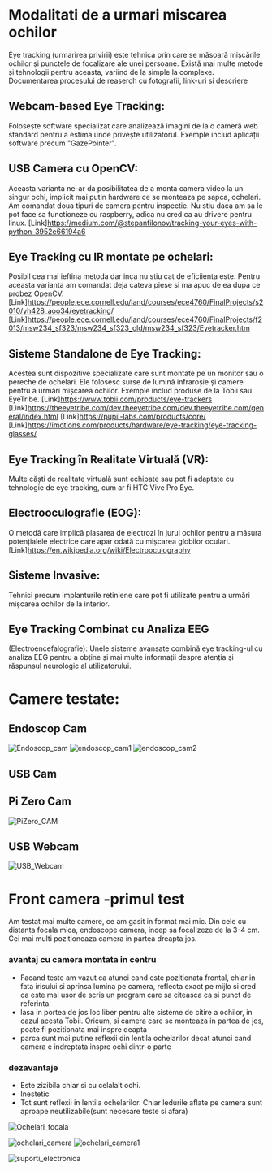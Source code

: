 # Modalitati de a urmari miscarea ochilor

Eye tracking (urmarirea privirii) este tehnica prin care se măsoară mișcările ochilor și punctele de focalizare ale unei persoane. Există mai multe metode și tehnologii pentru aceasta, variind de la simple la complexe.
Documentarea procesului de reaserch cu fotografii, link-uri si descriere

## Webcam-based Eye Tracking:

 Folosește software specializat care analizează imagini de la o cameră web standard pentru a estima unde privește utilizatorul. Exemple includ aplicații software precum "GazePointer".

## USB Camera cu OpenCV:
 Aceasta varianta ne-ar da posibilitatea de a monta camera video la un singur ochi, implicit mai putin hardware ce se monteaza pe sapca, ochelari.
 Am comandat doua tipuri de camera pentru inspectie. Nu stiu daca am sa le pot face sa functioneze cu raspberry, adica nu cred ca au drivere pentru linux.
 [Link]https://medium.com/@stepanfilonov/tracking-your-eyes-with-python-3952e66194a6

## Eye Tracking cu IR montate pe ochelari:
Posibil cea mai ieftina metoda dar inca nu stiu cat de eficiienta este.
Pentru aceasta varianta am comandat deja cateva piese si ma apuc de ea dupa ce probez OpenCV.
[Link]https://people.ece.cornell.edu/land/courses/ece4760/FinalProjects/s2010/yh428_aoo34/eyetracking/
[Link]https://people.ece.cornell.edu/land/courses/ece4760/FinalProjects/f2013/msw234_sf323/msw234_sf323_old/msw234_sf323/Eyetracker.htm

## Sisteme Standalone de Eye Tracking:
 Acestea sunt dispozitive specializate care sunt montate pe un monitor sau o pereche de ochelari. Ele folosesc surse de lumină infraroșie și camere pentru a urmări mișcarea ochilor. Exemple includ produse de la Tobii sau EyeTribe.
 [Link]https://www.tobii.com/products/eye-trackers
 [Link]https://theeyetribe.com/dev.theeyetribe.com/dev.theeyetribe.com/general/index.html
 [Link]https://pupil-labs.com/products/core/
 [Link]https://imotions.com/products/hardware/eye-tracking/eye-tracking-glasses/

## Eye Tracking în Realitate Virtuală (VR):
 Multe căști de realitate virtuală sunt echipate sau pot fi adaptate cu tehnologie de eye tracking, cum ar fi HTC Vive Pro Eye.

## Electrooculografie (EOG):
 O metodă care implică plasarea de electrozi în jurul ochilor pentru a măsura potențialele electrice care apar odată cu mișcarea globilor oculari.
[Link]https://en.wikipedia.org/wiki/Electrooculography


## Sisteme Invasive:
 Tehnici precum implanturile retiniene care pot fi utilizate pentru a urmări mișcarea ochilor de la interior.

## Eye Tracking Combinat cu Analiza EEG
 (Electroencefalografie): Unele sisteme avansate combină eye tracking-ul cu analiza EEG pentru a obține și mai multe informații despre atenția și răspunsul neurologic al utilizatorului.


# Camere testate:
## Endoscop Cam

![Endoscop_cam](https://github.com/4-digital/EyeTracking/assets/26842625/4b4500fd-7835-4824-8349-bfdb72bd9042)
![endoscop_cam1](https://github.com/4-digital/EyeTracking/assets/26842625/721245ca-838a-4ecd-a724-dd156707cbf1)
![endoscop_cam2](https://github.com/4-digital/EyeTracking/assets/26842625/9054212c-8336-43f5-be65-14e867338e43)


## USB Cam




## Pi Zero Cam


![PiZero_CAM](https://github.com/4-digital/EyeTracking/assets/26842625/a1a7793a-04e4-4286-aaab-a6bcd622505d)


## USB Webcam

![USB_Webcam](https://github.com/4-digital/EyeTracking/assets/26842625/46b6be27-e90a-4ac6-b88c-0ac0652862b8)



# Front camera -primul test
 Am testat mai multe camere, ce am gasit in format mai mic. Din cele cu distanta focala mica, endoscope camera, incep sa focalizeze de la 3-4 cm. Cei mai multi pozitioneaza camera in partea dreapta jos.
 ### avantaj cu camera montata in centru
  - Facand teste am vazut ca atunci cand este pozitionata frontal, chiar in fata irisului si aprinsa lumina pe camera, reflecta exact pe mijlo si cred ca este mai usor de scris un program care sa citeasca ca si punct de referinta.
  - lasa in portea de jos loc liber pentru alte sisteme de citire a ochilor, in cazul acesta Tobii. Oricum, si camera care se monteaza in partea de jos, poate fi pozitionata mai inspre deapta
  - parca sunt mai putine reflexii din lentila ochelarilor decat atunci cand camera e indreptata inspre ochi dintr-o parte
### dezavantaje
 - Este zizibila chiar si cu celalalt ochi.
 - Inestetic
 - Tot sunt reflexii in lentila ochelarilor. Chiar ledurile aflate pe camera sunt aproape neutilizabile(sunt necesare teste si afara)

![Ochelari_focala](https://github.com/4-digital/EyeTracking/assets/26842625/2c22d382-fcc0-4637-b153-a9a0663e0237)

![ochelari_camera](https://github.com/4-digital/EyeTracking/assets/26842625/8ae689d2-5cf1-44db-88f9-88e0d0753c09)
![ochelari_camera1](https://github.com/4-digital/EyeTracking/assets/26842625/638a98e8-02c1-4553-9387-b33bf7502826)

![suporti_electronica](https://github.com/4-digital/EyeTracking/assets/26842625/f7faa65c-f0a2-4579-9f84-919d05993fc9)
